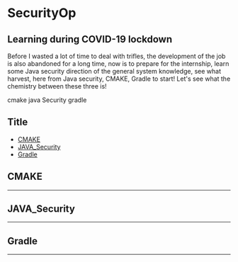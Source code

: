# SecurityOp
Learning during COVID-19 lockdown
--------------------
Before I wasted a lot of time to deal with trifles, the development of the job is also abandoned for a long time, now is to prepare for the internship, learn some Java security direction of the general system knowledge, see what harvest, here from Java security, CMAKE, Gradle to start! Let's see what the chemistry between these three is!

cmake java Security gradle 
## Title
* [CMAKE](#CMAKE)
* [JAVA_Security](#JAVA_Security)
* [Gradle](#Gradle)


## CMAKE
----------

## JAVA_Security
----------

## Gradle
----------
